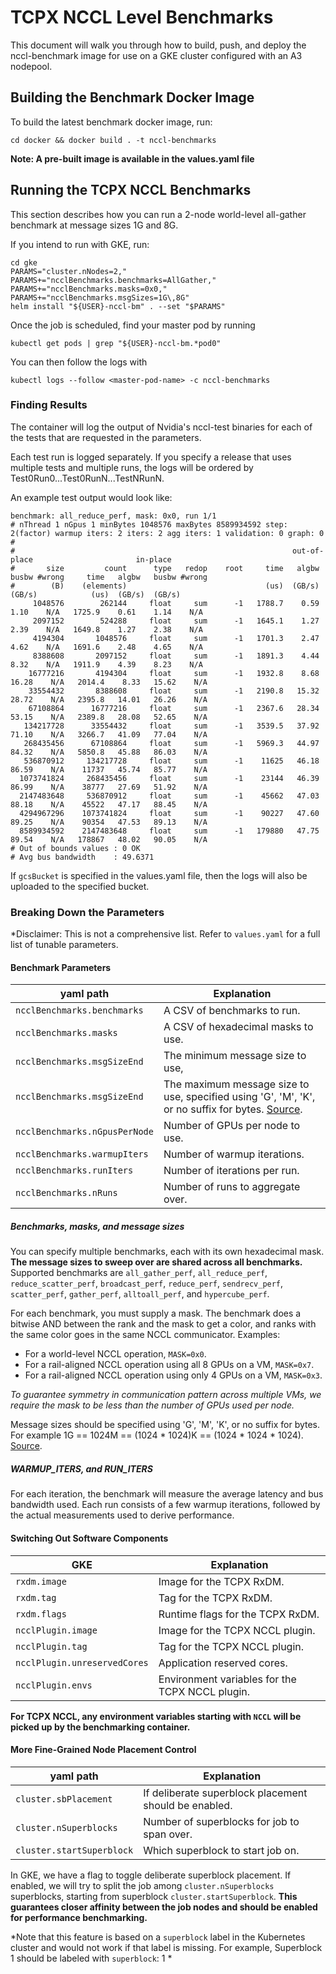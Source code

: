 # TCPX NCCL Level Benchmarks

This document will walk you through how to build, push, and deploy the nccl-benchmark image for use on a GKE cluster configured with an A3 nodepool.

## Building the Benchmark Docker Image

To build the latest benchmark docker image, run:

```shell
cd docker && docker build . -t nccl-benchmarks
```

**Note: A pre-built image is available in the values.yaml file**

## Running the TCPX NCCL Benchmarks

This section describes how you can run a 2-node world-level all-gather
benchmark at message sizes 1G and 8G.


If you intend to run with GKE, run:

```shell
cd gke
PARAMS="cluster.nNodes=2,"
PARAMS+="ncclBenchmarks.benchmarks=AllGather,"
PARAMS+="ncclBenchmarks.masks=0x0,"
PARAMS+="ncclBenchmarks.msgSizes=1G\,8G"
helm install "${USER}-nccl-bm" . --set "$PARAMS"
```

Once the job is scheduled, find your master pod by running

```shell
kubectl get pods | grep "${USER}-nccl-bm.*pod0"
```

You can then follow the logs with

```shell
kubectl logs --follow <master-pod-name> -c nccl-benchmarks
```

### Finding Results

The container will log the output of Nvidia's nccl-test binaries for each of the tests that are requested in the parameters.

Each test run is logged separately. If you specify a release that uses multiple tests and multiple runs, the logs will be ordered by Test0Run0...Test0RunN...TestNRunN.

An example test output would look like:
```
benchmark: all_reduce_perf, mask: 0x0, run 1/1
# nThread 1 nGpus 1 minBytes 1048576 maxBytes 8589934592 step: 2(factor) warmup iters: 2 iters: 2 agg iters: 1 validation: 0 graph: 0
#
#                                                              out-of-place                       in-place
#       size         count      type   redop    root     time   algbw   busbw #wrong     time   algbw   busbw #wrong
#        (B)    (elements)                               (us)  (GB/s)  (GB/s)            (us)  (GB/s)  (GB/s)
     1048576        262144     float     sum      -1   1788.7    0.59    1.10    N/A   1725.9    0.61    1.14    N/A
     2097152        524288     float     sum      -1   1645.1    1.27    2.39    N/A   1649.8    1.27    2.38    N/A
     4194304       1048576     float     sum      -1   1701.3    2.47    4.62    N/A   1691.6    2.48    4.65    N/A
     8388608       2097152     float     sum      -1   1891.3    4.44    8.32    N/A   1911.9    4.39    8.23    N/A
    16777216       4194304     float     sum      -1   1932.8    8.68   16.28    N/A   2014.4    8.33   15.62    N/A
    33554432       8388608     float     sum      -1   2190.8   15.32   28.72    N/A   2395.8   14.01   26.26    N/A
    67108864      16777216     float     sum      -1   2367.6   28.34   53.15    N/A   2389.8   28.08   52.65    N/A
   134217728      33554432     float     sum      -1   3539.5   37.92   71.10    N/A   3266.7   41.09   77.04    N/A
   268435456      67108864     float     sum      -1   5969.3   44.97   84.32    N/A   5850.8   45.88   86.03    N/A
   536870912     134217728     float     sum      -1    11625   46.18   86.59    N/A    11737   45.74   85.77    N/A
  1073741824     268435456     float     sum      -1    23144   46.39   86.99    N/A    38777   27.69   51.92    N/A
  2147483648     536870912     float     sum      -1    45662   47.03   88.18    N/A    45522   47.17   88.45    N/A
  4294967296    1073741824     float     sum      -1    90227   47.60   89.25    N/A    90354   47.53   89.13    N/A
  8589934592    2147483648     float     sum      -1   179880   47.75   89.54    N/A   178867   48.02   90.05    N/A
# Out of bounds values : 0 OK
# Avg bus bandwidth    : 49.6371
```

If `gcsBucket` is specified in the values.yaml file, then the logs will also be uploaded to the specified bucket.

### Breaking Down the Parameters

*Disclaimer: This is not a comprehensive list. Refer to `values.yaml` for a full list of tunable parameters.

#### Benchmark Parameters

|yaml path|Explanation|
|---|---|
|`ncclBenchmarks.benchmarks`|A CSV of benchmarks to run.|
|`ncclBenchmarks.masks`|A CSV of hexadecimal masks to use.|
|`ncclBenchmarks.msgSizeEnd`|The minimum message size to use,  |
|`ncclBenchmarks.msgSizeEnd`|The maximum message size to use, specified using 'G', 'M', 'K', or no suffix for bytes. [Source](https://github.com/NVIDIA/nccl-tests/blob/master/src/common.cu#L86). |
|`ncclBenchmarks.nGpusPerNode`|Number of GPUs per node to use.|
|`ncclBenchmarks.warmupIters`|Number of warmup iterations.|
|`ncclBenchmarks.runIters`|Number of iterations per run.|
|`ncclBenchmarks.nRuns`|Number of runs to aggregate over.|

##### Benchmarks, masks, and message sizes

You can specify multiple benchmarks, each with its own hexadecimal mask. **The
message sizes to sweep over are shared across all benchmarks.** Supported
benchmarks are `all_gather_perf`, `all_reduce_perf`, `reduce_scatter_perf`, `broadcast_perf`,
`reduce_perf`, `sendrecv_perf`, `scatter_perf`, `gather_perf`, `alltoall_perf`, and `hypercube_perf`.

For each benchmark, you must supply a mask. The benchmark does a bitwise AND
between the rank and the mask to get a color, and ranks with the same color
goes in the same NCCL communicator. Examples:

- For a world-level NCCL operation, `MASK=0x0`.
- For a rail-aligned NCCL operation using all 8 GPUs on a VM, `MASK=0x7`.
- For a rail-aligned NCCL operation using only 4 GPUs on a VM, `MASK=0x3`.

*To guarantee symmetry in communication pattern across multiple VMs, we require
the mask to be less than the number of GPUs used per node.*

Message sizes should be specified using 'G', 'M', 'K', or no suffix for bytes. For example 1G == 1024M == (1024 * 1024)K == (1024 * 1024 * 1024). [Source](https://github.com/NVIDIA/nccl-tests/blob/1292b25553bd0384f2faa2965f9d82b99797a348/src/common.cu#L86C1-L120C2).

##### WARMUP_ITERS, and RUN_ITERS

For each iteration, the benchmark will measure the average latency and bus
bandwidth used. Each run consists of a few
warmup iterations, followed by the actual measurements used to derive
performance.

#### Switching Out Software Components

|GKE|Explanation|
|---|---|
|`rxdm.image`|Image for the TCPX RxDM.|
|`rxdm.tag`|Tag for the TCPX RxDM.|
|`rxdm.flags`|Runtime flags for the TCPX RxDM.|
|`ncclPlugin.image`|Image for the TCPX NCCL plugin.|
|`ncclPlugin.tag`|Tag for the TCPX NCCL plugin.|
|`ncclPlugin.unreservedCores`|Application reserved cores.|
|`ncclPlugin.envs`|Environment variables for the TCPX NCCL plugin.|

**For TCPX NCCL, any environment variables starting with `NCCL` will be picked
up by the benchmarking container.**

#### More Fine-Grained Node Placement Control

|yaml path|Explanation|
|---|---|
|`cluster.sbPlacement`|If deliberate superblock placement should be enabled.|
|`cluster.nSuperblocks`|Number of superblocks for job to span over.|
|`cluster.startSuperblock`|Which superblock to start job on.|

In GKE, we have a flag to toggle deliberate superblock placement. If enabled,
we will try to split the job among `cluster.nSuperblocks` superblocks, starting
from superblock `cluster.startSuperblock`. **This guarantees closer affinity
between the job nodes and should be enabled for performance benchmarking.**

*Note that this feature is based on a `superblock` label in the Kubernetes
cluster and would not work if that label is missing. For example, Superblock 1 should be labeled with `superblock`: 1 *
